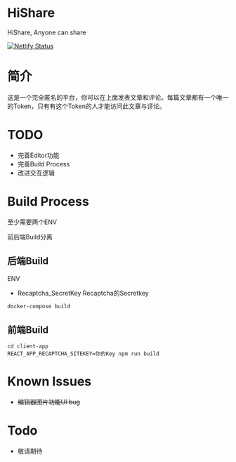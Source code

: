 # HiShare
HiShare, Anyone can share

[![Netlify Status](https://api.netlify.com/api/v1/badges/88d7032b-d5e1-4d85-a2c2-fe778687ac0d/deploy-status)](https://app.netlify.com/sites/laughing-turing-d49777/deploys)

# 简介
这是一个完全匿名的平台，你可以在上面发表文章和评论。每篇文章都有一个唯一的Token，只有有这个Token的人才能访问此文章与评论。

# TODO
* 完善Editor功能
* 完善Build Process
* 改进交互逻辑

# Build Process
至少需要两个ENV

前后端Build分离

## 后端Build
ENV
* Recaptcha_SecretKey Recaptcha的Secretkey
```bash
docker-compose build
```

## 前端Build
```
cd client-app
REACT_APP_RECAPTCHA_SITEKEY=你的Key npm run build
```



# Known Issues
* <s>编辑器图片功能UI bug</s>

# Todo
* 敬请期待

